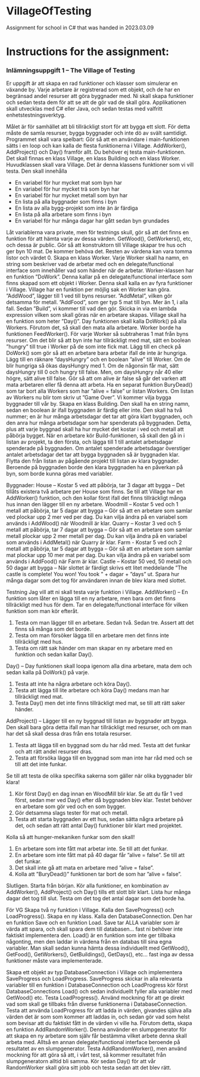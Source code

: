 # VillageOfTesting
Assignment for school in C# that was handed in 2023.03.09

# Instructions for the assignment:

### Inlämningsuppgift 1 – The Village of Testing
Er uppgift är att skapa en rad funktioner och klasser som simulerar en växande by. Varje arbetare är registrerad som ett objekt, och de har en begränsad andel resurser att göra byggnader med. Ni skall skapa funktioner och sedan testa dem för att se att de gör vad de skall göra. Applikationen skall utvecklas med C# eller Java, och sedan testas med valfritt enhetstestningsverktyg.

Målet är för samhället att bli tillräckligt stort för att bygga ett slott. För detta måste de samla resurser, bygga byggnader och inte dö av svält samtidigt. Programmet skall vara spelbart: Gör så att en användare i main-funktionen sätts i en loop och kan kalla de flesta funktionerna i Village. AddWorker(), AddProject() och Day() framför allt. Du behöver ej testa main-funktionen.
Det skall finnas en klass Village, en klass Building och en klass Worker.
Huvudklassen skall vara Village. Det är denna klassens funktioner som vi vill testa. Den skall innehålla

- En variabel för hur mycket mat som byn har
- En variabel för hur mycket trä som byn har
- En variabel för hur mycket metall som byn har
- En lista på alla byggnader som finns i byn
- En lista av alla bygg-projekt som inte än är färdiga
- En lista på alla arbetare som finns i byn
- En variabel för hur många dagar har gått sedan byn grundades
  
Låt variablerna vara private, men för testnings skull, gör så att det finns en funktion för att hämta varje av dessa värden. GetWood(), GetWorkers(), etc, och dessa är public. Gör så att konstruktorn till Village skapar tre hus och ger byn 10 mat. De kommer behöva det. Resten av värdena kan vara tomma listor och värdet 0.
Skapa en klass Worker. Varje Worker skall ha namn, en string som beskriver vad de arbetar med och en delegate/functional interface som innehåller vad som händer när de arbetar. Worker-klassen har en funktion ”DoWork”. Denna kallar på en delegate/functional interface som finns skapad som ett objekt i Worker. Denna skall kalla en av fyra funktioner i Village.
Village har en funktion per möjlig sak en Worker kan göra. ”AddWood”, lägger till 1 ved till byns resurser. ”AddMetal”, vilken gör detsamma för metall. ”AddFood”, som ger typ 5 mat till byn. Mer än 1, i alla fall. Sedan ”Build”, vi kommer till vad den gör. Skicka in via en lambda expression vilken som skall göras när en arbetare skapas.
Village skall ha en funktion som heter ”Day()”. Day funktionen skall kalla DoWork() på alla Workers. Förutom det, så skall den mata alla arbetare. Worker borde ha funktionen FeedWorker(). 
För varje Worker så subtraheras 1 mat från byns resurser. Om det blir så att byn inte har tillräckligt med mat, sätt en boolean ”hungry” till true i Worker på de som inte fick mat. Lägg till en check på DoWork() som gör så att en arbetare bara arbetar ifall de inte är hungriga.
Lägg till en räknare ”daysHungry” och en boolean ”alive” till Worker. Om de blir hungriga så ökas daysHungry med 1. Om de någonsin får mat, sätt daysHungry till 0 och hungry till false. Men, om daysHungry når 40 eller högre, sätt alive till false. Gör så att om alive är false så går det varken att mata arbetaren eller få denna att arbeta.
Ha en separat funktion BuryDead() som tar bort alla Workers som har ”alive = false” ur listan Workers. Om listan av Workers nu blir tom skriv ut ”Game Over”.
Vi kommer vilja bygga byggnader till vår by. Skapa en klass Building. Den skall ha en string namn, sedan en boolean är ifall byggnaden är färdig eller inte. Den skall ha två nummer; en är hur många arbetsdagar det tar att göra klart byggnaden, och den anra hur många arbetsdagar som har spenderats på byggnaden. Detta, plus att varje byggnad skall ha hur mycket det kostar i ved och metall att påbörja bygget.
När en arbetare kör Build-funktionen, så skall den gå in i listan av projekt, ta den första, och lägga till 1 till antalet arbetsdagar spenderade på byggnaden. Om antalet spenderade arbetsdagar överstiger antalet arbetsdagar det tar att bygga byggnaden så är byggnaden klar. Flytta den från listan av pågående projekt till listan av klara byggnader. Beroende på byggnaden borde den klara byggnaden ha en påverkan på byn, som borde kunna göras med variabler.

Byggnader:
House – Kostar 5 ved att påbörja, tar 3 dagar att bygga – Det tillåts existera två arbetare per House som finns. Se till att Village har en AddWorker() funktion, och den kollar först ifall det finns tillräckligt många hus innan den lägger till en ny arbetare.
Woodmill – Kostar 5 ved och 1 metall att påbörja, tar 5 dagar att bygga – Gör så att en arbetare som samlar ved plockar upp 2 mer ved per dag. Du kan vilja ändra på en variabel som används i AddWood() när Woodmill är klar.
Quarry – Kostar 3 ved och 5 metall att påbörja, tar 7 dagar att bygga – Gör så att en arbetare som samlar metall plockar upp 2 mer metall per dag. Du kan vilja ändra på en variabel som används i AddMetal() när Quarry är klar.
Farm - Kostar 5 ved och 2 metall att påbörja, tar 5 dagar att bygga – Gör så att en arbetare som samlar mat plockar upp 10 mer mat per dag. Du kan vilja ändra på en variabel som används i AddFood() när Farm är klar.
Castle – Kostar 50 ved, 50 metall och 50 dagar att bygga – När slottet är färdigt skrivs ett litet meddelande ”The castle is complete! You won! You took ” + dagar + ”days” ut. Spara hur många dagar som det tog för användaren innan de blev klara med slottet.

Testning
Jag vill att ni skall testa varje funktion i Village.
AddWorker() – En funktion som låter en lägga till en ny arbetare, men bara om det finns tillräckligt med hus för dem. Tar en delegate/functional interface för vilken funktion som man kör efteråt.
1. Testa om man lägger till en arbetare. Sedan två. Sedan tre. Assert att det finns så många som det borde.
2. Testa om man försöker lägga till en arbetare men det finns inte tillräckligt med hus.
3. Testa om rätt sak händer om man skapar en ny arbetare med en funktion och sedan kallar Day().

Day() – Day funktionen skall loopa igenom alla dina arbetare, mata dem och sedan kalla på DoWork() på varje.
1. Testa att inte ha några arbetare och köra Day().
2. Testa att lägga till lite arbetare och köra Day() medans man har tillräckligt med mat.
3. Testa Day() men det inte finns tillräckligt med mat, se till att rätt saker händer.

AddProject() – Lägger till en ny byggnad till listan av byggnader att bygga. Den skall bara göra detta ifall man har tillräckligt med resurser, och om man har det så skall dessa dras från ens totala resurser.
1. Testa att lägga till en byggnad som du har råd med. Testa att det funkar och att rätt andel resurser dras.
2. Testa att försöka lägga till en byggnad som man inte har råd med och se till att det inte funkar.

Se till att testa de olika specifika sakerna som gäller när olika byggnader blir klara!
1. Kör först Day() en dag innan en WoodMill blir klar. Se att du får 1 ved först, sedan mer ved Day() efter då byggnaden blev klar. Testet behöver en arbetare som gör ved och en som bygger.
2. Gör detsamma slags tester för mat och metall.
3. Testa att starta byggnaden av ett hus, sedan sätta några arbetare på det, och sedan att rätt antal Day() funktioner blir klart med projektet.

Kolla så att hunger-mekaniken funkar som den skall!
1. En arbetare som inte fått mat arbetar inte. Se till att det funkar.
2. En arbetare som inte fått mat på 40 dagar får ”alive = false”. Se till att det funkar.
3. Det skall inte gå att mata en arbetare med ”alive = false”.
4. Kolla att ”BuryDead()” funktionen tar bort de som har ”alive = false”.

Slutligen. Starta från början. Kör alla funktioner, en kombination av AddWorker(), AddProject() och Day() tills ett slott blir klart. Lista hur många dagar det tog till slut. Testa om det tog det antal dagar som det borde ha.

För VG
Skapa två ny funktion i Village. Kalla den SaveProgress() och LoadProgress().
Skapa en ny klass. Kalla den DatabaseConnection. Den har en funktion Save och en funktion Load.
Save tar ALLA variabler som är värda att spara, och skall spara dem till databasen… fast ni behöver inte faktiskt implementera den. Load() är en funktion som inte ger tillbaka någonting, men den laddar in värdena från en databas till sina egna variabler. Man skall sedan kunna hämta dessa individuellt med GetWood(), GetFood(), GetWorkers(), GetBuildings(), GetDays(), etc… fast inga av dessa funktioner måste vara implementerade.

Skapa ett objekt av typ DatabaseConnection i Village och implementera SaveProgress och LoadProgress. SaveProgress skickar in alla relevanta variabler till en funktion i DatabaseConnection och LoadProgress kör först DatabaseConnections Load() och sedan individuellt fyller alla variabler med GetWood() etc.
Testa LoadProgress(). Använd mockning för att ge direkt vad som skall ge tillbaks från diverse funktionerna i DatabaseConnection. Testa att använda LoadProgress för att ladda in värden, givandes själva alla värden det är som som kommer att laddas in, och sedan gör vad som helst som bevisar att du faktiskt fått in de värden vi ville ha.
Förutom detta, skapa en funktion AddRandomWorker(). Denna använder en slumpgenerator för att skapa en ny arbetare som själv får bestämma vilket arbete denna skall arbeta med. Alltså en annan delegate/functional interface beroende på resultatet av en slumpgenerator.
Testa AddRandomWorker(), men använd mockning för att göra så att, i vårt test, så kommer resultatet från slumpgeneratorn alltid bli samma. Kör sedan Day() för att vår RandomWorker skall göra sitt jobb och testa sedan att det blev rätt.
